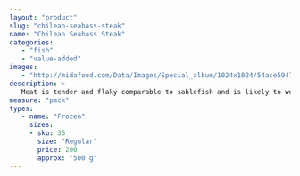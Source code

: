 ```yaml
---
layout: "product"
slug: "chilean-seabass-steak"
name: "Chilean Seabass Steak"
categories:
   - "fish"
   - "value-added"
images:
   - "http://midafood.com/Data/Images/Special_album/1024x1024/54ace5947628a592.jpg"
description: >
   Meat is tender and flaky comparable to sablefish and is likely to work well in similar preparations. Chilean Seabass has white meat and a firm texture. Chilean Seabass steaks are excellent grilled, baked or sautéed.
measure: "pack"
types: 
   - name: "Frozen"
     sizes: 
     - sku: 35
       size: "Regular"
       price: 200
       approx: "500 g"
---
```

